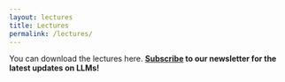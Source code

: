 ```yaml
---
layout: lectures
title: Lectures
permalink: /lectures/
---
```

You can download the lectures here. **[Subscribe](https://forms.gle/A3ZpHd3sB4ErSMA79) to our newsletter for the latest updates on LLMs!**
